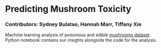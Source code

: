 # Predicting Mushroom Toxicity
### Contributors: Sydney Bulatao, Hannah Marr, Tiffany Xie
Machine learning analysis of poisonous and edible [mushrooms dataset](https://archive.ics.uci.edu/dataset/73/mushroom). 
Python notebook contains our insights alongside the code for the analysis. 
